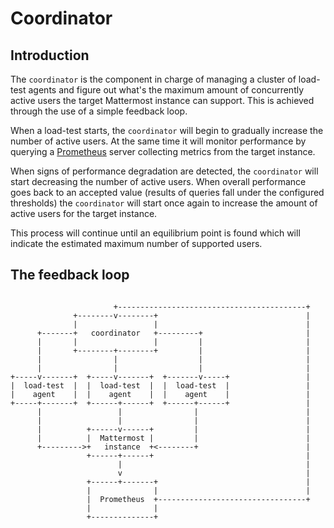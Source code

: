 # Coordinator

## Introduction

The `coordinator` is the component in charge of managing a cluster of load-test
agents and figure out what's the maximum amount of concurrently active users
the target Mattermost instance can support. This is achieved through the use of a simple feedback loop.

When a load-test starts, the `coordinator` will begin to gradually increase the number of
active users. At the same time it will monitor performance by querying a
[Prometheus](https://prometheus.io/docs/introduction/overview/) server collecting metrics from the target instance.

When signs of performance degradation are detected, the `coordinator` will start
decreasing the number of active users. When overall performance goes back to an
accepted value (results of queries fall under the configured thresholds) the `coordinator` will start once again to increase the amount
of active users for the target instance.

This process will continue until an equilibrium point is found which will
indicate the estimated maximum number of supported users.

## The feedback loop

```

                       +------------------------------------------+
              +--------v--------+                                 |
              |                 |                                 |
      +-------+   coordinator   +---------+                       |
      |       |                 |         |                       |
      |       +--------+--------+         |                       |
      |                |                  |                       |
      |                |                  |                       |
+-----v-------+  +-----v-------+  +-------v-----+                 |
|  load-test  |  |  load-test  |  |  load-test  |                 |
|    agent    |  |    agent    |  |    agent    |                 |
+-----+-------+  +------+------+  +------+------+                 |
      |                 |                |                        |
      |                 |                |                        |
      |          +------v------+         |                        |
      |          |  Mattermost |         |                        |
      +--------->+   instance  +<--------+                        |
                 +------+------+                                  |
                        |                                         |
                        v                                         |
                 +------+-------+                                 |
                 |              |                                 |
                 |  Prometheus  +---------------------------------+
                 |              |
                 +--------------+
```
